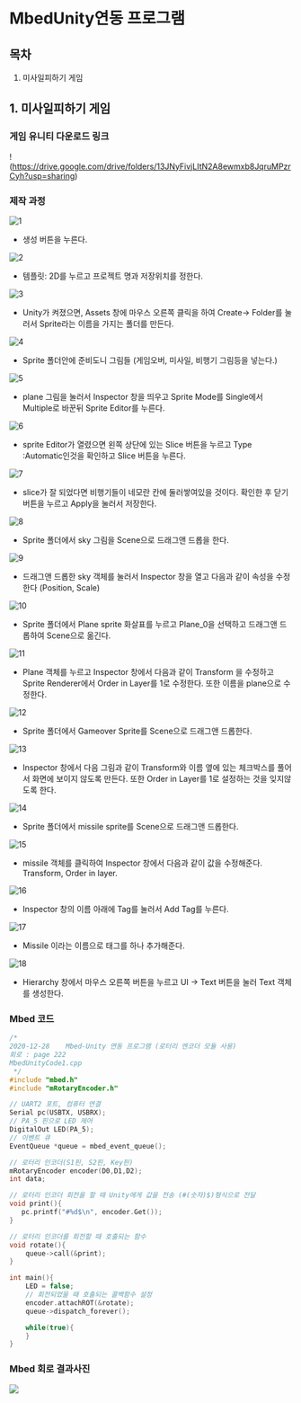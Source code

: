 # MbedUnity연동 프로그램

## 목차
1. 미사일피하기 게임

## 1. 미사일피하기 게임

### 게임 유니티 다운로드 링크

!(https://drive.google.com/drive/folders/13JNyFivjLItN2A8ewmxb8JqruMPzrCyh?usp=sharing)

### 제작 과정

![1](https://github.com/HongyeongJu/MbedCode/blob/master/Chapter09_Unity-mbed%20%EC%97%B0%EB%8F%99%20%ED%94%84%EB%A1%9C%EA%B7%B8%EB%9E%A8/%EB%AF%B8%EC%82%AC%EC%9D%BC%ED%94%BC%ED%95%98%EA%B8%B0%EA%B2%8C%EC%9E%84/%EC%82%AC%EC%A7%84/1.jpg)

- 생성 버튼을 누른다.

![2](https://github.com/HongyeongJu/MbedCode/blob/master/Chapter09_Unity-mbed%20%EC%97%B0%EB%8F%99%20%ED%94%84%EB%A1%9C%EA%B7%B8%EB%9E%A8/%EB%AF%B8%EC%82%AC%EC%9D%BC%ED%94%BC%ED%95%98%EA%B8%B0%EA%B2%8C%EC%9E%84/%EC%82%AC%EC%A7%84/2.jpg)

- 템플릿: 2D를 누르고 프로젝트 명과 저장위치를 정한다.

![3](https://github.com/HongyeongJu/MbedCode/blob/master/Chapter09_Unity-mbed%20%EC%97%B0%EB%8F%99%20%ED%94%84%EB%A1%9C%EA%B7%B8%EB%9E%A8/%EB%AF%B8%EC%82%AC%EC%9D%BC%ED%94%BC%ED%95%98%EA%B8%B0%EA%B2%8C%EC%9E%84/%EC%82%AC%EC%A7%84/3.jpg)

- Unity가 켜졌으면, Assets 창에 마우스 오른쪽 클릭을 하여 Create-> Folder를 눌러서 Sprite라는 이름을 가지는 폴더를 만든다.

![4](https://github.com/HongyeongJu/MbedCode/blob/master/Chapter09_Unity-mbed%20%EC%97%B0%EB%8F%99%20%ED%94%84%EB%A1%9C%EA%B7%B8%EB%9E%A8/%EB%AF%B8%EC%82%AC%EC%9D%BC%ED%94%BC%ED%95%98%EA%B8%B0%EA%B2%8C%EC%9E%84/%EC%82%AC%EC%A7%84/4.jpg)

- Sprite 폴더안에 준비도니 그림들 (게임오버, 미사일, 비행기 그림등을 넣는다.)

![5](https://github.com/HongyeongJu/MbedCode/blob/master/Chapter09_Unity-mbed%20%EC%97%B0%EB%8F%99%20%ED%94%84%EB%A1%9C%EA%B7%B8%EB%9E%A8/%EB%AF%B8%EC%82%AC%EC%9D%BC%ED%94%BC%ED%95%98%EA%B8%B0%EA%B2%8C%EC%9E%84/%EC%82%AC%EC%A7%84/5.jpg)

- plane 그림을 눌러서 Inspector 창을 띄우고 Sprite Mode를 Single에서 Multiple로 바꾼뒤 Sprite Editor를 누른다.

![6](https://github.com/HongyeongJu/MbedCode/blob/master/Chapter09_Unity-mbed%20%EC%97%B0%EB%8F%99%20%ED%94%84%EB%A1%9C%EA%B7%B8%EB%9E%A8/%EB%AF%B8%EC%82%AC%EC%9D%BC%ED%94%BC%ED%95%98%EA%B8%B0%EA%B2%8C%EC%9E%84/%EC%82%AC%EC%A7%84/6.jpg)

- sprite Editor가 열렸으면 왼쪽 상단에 있는 Slice 버튼을 누르고 Type :Automatic인것을 확인하고 Slice 버튼을 누른다.

![7](https://github.com/HongyeongJu/MbedCode/blob/master/Chapter09_Unity-mbed%20%EC%97%B0%EB%8F%99%20%ED%94%84%EB%A1%9C%EA%B7%B8%EB%9E%A8/%EB%AF%B8%EC%82%AC%EC%9D%BC%ED%94%BC%ED%95%98%EA%B8%B0%EA%B2%8C%EC%9E%84/%EC%82%AC%EC%A7%84/7.jpg)

- slice가 잘 되었다면 비행기들이 네모란 칸에 둘러쌓여있을 것이다. 확인한 후 닫기버튼을 누르고 Apply을 눌러서 저장한다.

![8](https://github.com/HongyeongJu/MbedCode/blob/master/Chapter09_Unity-mbed%20%EC%97%B0%EB%8F%99%20%ED%94%84%EB%A1%9C%EA%B7%B8%EB%9E%A8/%EB%AF%B8%EC%82%AC%EC%9D%BC%ED%94%BC%ED%95%98%EA%B8%B0%EA%B2%8C%EC%9E%84/%EC%82%AC%EC%A7%84/8.jpg)

- Sprite 폴더에서 sky 그림을 Scene으로 드래그앤 드롭을 한다.

![9](https://github.com/HongyeongJu/MbedCode/blob/master/Chapter09_Unity-mbed%20%EC%97%B0%EB%8F%99%20%ED%94%84%EB%A1%9C%EA%B7%B8%EB%9E%A8/%EB%AF%B8%EC%82%AC%EC%9D%BC%ED%94%BC%ED%95%98%EA%B8%B0%EA%B2%8C%EC%9E%84/%EC%82%AC%EC%A7%84/9.jpg)

- 드래그앤 드롭한 sky 객체를 눌러서 Inspector 창을 열고 다음과 같이 속성을 수정한다 (Position, Scale)

![10](https://github.com/HongyeongJu/MbedCode/blob/master/Chapter09_Unity-mbed%20%EC%97%B0%EB%8F%99%20%ED%94%84%EB%A1%9C%EA%B7%B8%EB%9E%A8/%EB%AF%B8%EC%82%AC%EC%9D%BC%ED%94%BC%ED%95%98%EA%B8%B0%EA%B2%8C%EC%9E%84/%EC%82%AC%EC%A7%84/10.jpg)

- Sprite 폴더에서 Plane sprite 화살표를 누르고 Plane_0을 선택하고 드래그앤 드롭하여 Scene으로 옮긴다.

![11](https://github.com/HongyeongJu/MbedCode/blob/master/Chapter09_Unity-mbed%20%EC%97%B0%EB%8F%99%20%ED%94%84%EB%A1%9C%EA%B7%B8%EB%9E%A8/%EB%AF%B8%EC%82%AC%EC%9D%BC%ED%94%BC%ED%95%98%EA%B8%B0%EA%B2%8C%EC%9E%84/%EC%82%AC%EC%A7%84/11.jpg)

- Plane 객체를 누르고 Inspector 창에서 다음과 같이 Transform 을 수정하고 Sprite Renderer에서 Order in Layer를 1로 수정한다. 또한 이름을 plane으로 수정한다.

![12](https://github.com/HongyeongJu/MbedCode/blob/master/Chapter09_Unity-mbed%20%EC%97%B0%EB%8F%99%20%ED%94%84%EB%A1%9C%EA%B7%B8%EB%9E%A8/%EB%AF%B8%EC%82%AC%EC%9D%BC%ED%94%BC%ED%95%98%EA%B8%B0%EA%B2%8C%EC%9E%84/%EC%82%AC%EC%A7%84/12.jpg)

- Sprite 폴더에서 Gameover Sprite를 Scene으로 드래그앤 드롭한다.

![13](https://github.com/HongyeongJu/MbedCode/blob/master/Chapter09_Unity-mbed%20%EC%97%B0%EB%8F%99%20%ED%94%84%EB%A1%9C%EA%B7%B8%EB%9E%A8/%EB%AF%B8%EC%82%AC%EC%9D%BC%ED%94%BC%ED%95%98%EA%B8%B0%EA%B2%8C%EC%9E%84/%EC%82%AC%EC%A7%84/13.jpg)

- Inspector 창에서 다음 그림과 같이 Transform와 이름 옆에 있는 체크박스를 풀어서 화면에 보이지 않도록 만든다. 또한 Order in Layer를 1로 설정하는 것을 잊지않도록 한다.

![14](https://github.com/HongyeongJu/MbedCode/blob/master/Chapter09_Unity-mbed%20%EC%97%B0%EB%8F%99%20%ED%94%84%EB%A1%9C%EA%B7%B8%EB%9E%A8/%EB%AF%B8%EC%82%AC%EC%9D%BC%ED%94%BC%ED%95%98%EA%B8%B0%EA%B2%8C%EC%9E%84/%EC%82%AC%EC%A7%84/14.jpg)

- Sprite 폴더에서 missile sprite를 Scene으로 드래그앤 드롭한다.

![15](https://github.com/HongyeongJu/MbedCode/blob/master/Chapter09_Unity-mbed%20%EC%97%B0%EB%8F%99%20%ED%94%84%EB%A1%9C%EA%B7%B8%EB%9E%A8/%EB%AF%B8%EC%82%AC%EC%9D%BC%ED%94%BC%ED%95%98%EA%B8%B0%EA%B2%8C%EC%9E%84/%EC%82%AC%EC%A7%84/15.jpg)

- missile 객체를 클릭하여 Inspector 창에서 다음과 같이 값을 수정해준다. Transform, Order in layer.

![16](https://github.com/HongyeongJu/MbedCode/blob/master/Chapter09_Unity-mbed%20%EC%97%B0%EB%8F%99%20%ED%94%84%EB%A1%9C%EA%B7%B8%EB%9E%A8/%EB%AF%B8%EC%82%AC%EC%9D%BC%ED%94%BC%ED%95%98%EA%B8%B0%EA%B2%8C%EC%9E%84/%EC%82%AC%EC%A7%84/16.jpg)

- Inspector 창의 이름 아래에 Tag를 눌러서 Add Tag를 누른다.

![17](https://github.com/HongyeongJu/MbedCode/blob/master/Chapter09_Unity-mbed%20%EC%97%B0%EB%8F%99%20%ED%94%84%EB%A1%9C%EA%B7%B8%EB%9E%A8/%EB%AF%B8%EC%82%AC%EC%9D%BC%ED%94%BC%ED%95%98%EA%B8%B0%EA%B2%8C%EC%9E%84/%EC%82%AC%EC%A7%84/17.jpg)

- Missile 이라는 이름으로 태그를 하나 추가해준다.

![18](https://github.com/HongyeongJu/MbedCode/blob/master/Chapter09_Unity-mbed%20%EC%97%B0%EB%8F%99%20%ED%94%84%EB%A1%9C%EA%B7%B8%EB%9E%A8/%EB%AF%B8%EC%82%AC%EC%9D%BC%ED%94%BC%ED%95%98%EA%B8%B0%EA%B2%8C%EC%9E%84/%EC%82%AC%EC%A7%84/18.jpg)

- Hierarchy 창에서 마우스 오른쪽 버튼을 누르고 UI -> Text 버튼을 눌러 Text 객체를 생성한다.


### Mbed 코드
```c++
/*
2020-12-28    Mbed-Unity 연동 프로그램 (로터리 엔코더 모듈 사용)
회로 : page 222
MbedUnityCode1.cpp
 */
#include "mbed.h"
#include "mRotaryEncoder.h"

// UART2 포트, 컴퓨터 연결
Serial pc(USBTX, USBRX);
// PA_5 핀으로 LED 제어
DigitalOut LED(PA_5);
// 이벤트 큐
EventQueue *queue = mbed_event_queue();

// 로터리 인코더(S1핀, S2핀, Key핀)
mRotaryEncoder encoder(D0,D1,D2);
int data;

// 로터리 인코더 회전을 할 때 Unity에게 값을 전송 (#(숫자)$)형식으로 전달
void print(){
   pc.printf("#%d$\n", encoder.Get());
}

// 로터리 인코더를 회전할 때 호출되는 함수
void rotate(){
    queue->call(&print);
}

int main(){
    LED = false;
    // 회전되었을 때 호출되는 콜백함수 설정
    encoder.attachROT(&rotate);
    queue->dispatch_forever();

    while(true){
    }
}
```

### Mbed 회로 결과사진
![](https://github.com/HongyeongJu/MbedCode/blob/master/Chapter09_Unity-mbed%20%EC%97%B0%EB%8F%99%20%ED%94%84%EB%A1%9C%EA%B7%B8%EB%9E%A8/%EB%AF%B8%EC%82%AC%EC%9D%BC%ED%94%BC%ED%95%98%EA%B8%B0%EA%B2%8C%EC%9E%84/MbedUnity_Picture.jpg)
